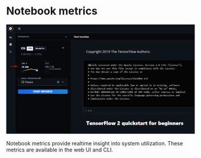 # Notebook metrics

![](../../.gitbook/assets/image%20%286%29.png)

Notebook metrics provide realtime insight into system utilization.  These metrics are available in the web UI and CLI.  







